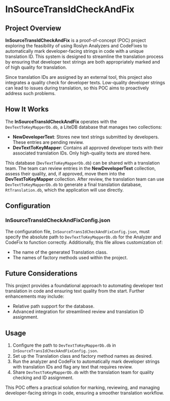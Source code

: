 # InSourceTransIdCheckAndFix

## Project Overview

**InSourceTransIdCheckAndFix** is a proof-of-concept (POC) project exploring the feasibility of using Roslyn Analyzers and CodeFixes to automatically mark developer-facing strings in code with a unique translation ID. This system is designed to streamline the translation process by ensuring that developer text strings are both appropriately marked and of high quality for translation.

Since translation IDs are assigned by an external tool, this project also integrates a quality check for developer texts. Low-quality developer strings can lead to issues during translation, so this POC aims to proactively address such problems.

## How It Works

The **InSourceTransIdCheckAndFix** operates with the `DevTextToKeyMapperDb.db`, a LiteDB database that manages two collections:

- **NewDeveloperText**: Stores new text strings submitted by developers. These entries are pending review.
- **DevTextToKeyMapper**: Contains all approved developer texts with their associated translation IDs. Only high-quality texts are stored here.

This database (`DevTextToKeyMapperDb.db`) can be shared with a translation team. The team can review entries in the **NewDeveloperText** collection, assess their quality, and, if approved, move them into the **DevTextToKeyMapper** collection. After review, the translation team can use `DevTextToKeyMapperDb.db` to generate a final translation database, `RtTranslation.db`, which the application will use directly.

## Configuration

### InSourceTransIdCheckAndFixConfig.json

The configuration file, `InSourceTransIdCheckAndFixConfig.json`, must specify the absolute path to `DevTextToKeyMapperDb.db` for the Analyzer and CodeFix to function correctly. Additionally, this file allows customization of:
- The name of the generated Translation class.
- The names of factory methods used within the project.

## Future Considerations

This project provides a foundational approach to automating developer text translation in code and ensuring text quality from the start. Further enhancements may include:
- Relative path support for the database.
- Advanced integration for streamlined review and translation ID assignment.

## Usage

1. Configure the path to `DevTextToKeyMapperDb.db` in `InSourceTransIdCheckAndFixConfig.json`.
2. Set up the Translation class and factory method names as desired.
3. Run the analyzer and CodeFix to automatically mark developer strings with translation IDs and flag any text that requires review.
4. Share `DevTextToKeyMapperDb.db` with the translation team for quality checking and ID assignment.

This POC offers a practical solution for marking, reviewing, and managing developer-facing strings in code, ensuring a smoother translation workflow.
